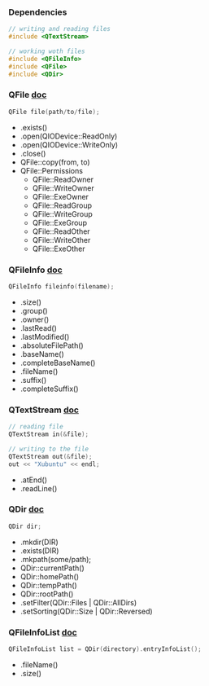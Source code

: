 ### Dependencies
```c++
// writing and reading files
#include <QTextStream>

// working woth files
#include <QFileInfo>
#include <QFile>
#include <QDir>
```

### QFile [doc](http://doc.qt.io/qt-5/QFile.html)
  ```c++
  QFile file(path/to/file);
  ```
  - .exists()
  - .open(QIODevice::ReadOnly)
  - .open(QIODevice::WriteOnly)
  - .close()
  - QFile::copy(from, to)
  - QFile::Permissions
    - QFile::ReadOwner
    - QFile::WriteOwner
    - QFile::ExeOwner
    - QFile::ReadGroup
    - QFile::WriteGroup
    - QFile::ExeGroup
    - QFile::ReadOther
    - QFile::WriteOther
    - QFile::ExeOther

### QFileInfo [doc](http://doc.qt.io/qt-5/QFileInfo.html)
  ```c++
  QFileInfo fileinfo(filename);
  ```
  - .size()
  - .group()
  - .owner()
  - .lastRead()
  - .lastModified()
  - .absoluteFilePath()
  - .baseName()
  - .completeBaseName()
  - .fileName()
  - .suffix()
  - .completeSuffix()
  
### QTextStream [doc](http://doc.qt.io/qt-5/QTextStream.html)
  ```c++
  // reading file
  QTextStream in(&file);
  
  // writing to the file
  QTextStream out(&file);
  out << "Xubuntu" << endl;
  ```
  - .atEnd()
  - .readLine()
  
### QDir [doc](http://doc.qt.io/qt-5/QDir.html)
  ```c++
  QDir dir;
  ```
  - .mkdir(DIR)
  - .exists(DIR)
  - .mkpath(some/path);
  - QDir::currentPath()
  - QDir::homePath()
  - QDir::tempPath()
  - QDir::rootPath()
  - .setFilter(QDir::Files | QDir::AllDirs)
  - .setSorting(QDir::Size | QDir::Reversed)
  
### QFileInfoList [doc](http://doc.qt.io/qt-5/qfileinfo.html)
  ```c++
  QFileInfoList list = QDir(directory).entryInfoList();
  ```
  - .fileName()
  - .size()
  
